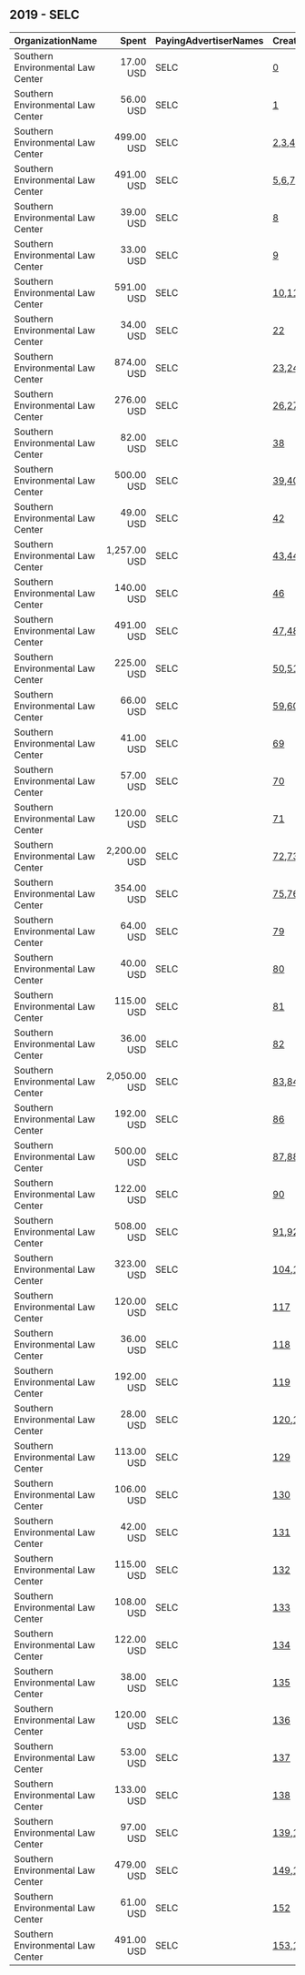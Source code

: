 ## 2019 - SELC 
|OrganizationName|Spent|PayingAdvertiserNames|CreativeUrls|Impressions|Genders|AgeBrackets|CountryCodes|BillingAddresses|CandidateBallotInformation|
|:---|---:|:---|:---|---:|:---|:---|:---|:---|:---|
|Southern Environmental Law Center|17.00 USD|SELC|[0](https://www.snap.com/political-ads/asset/785e6cd18487ecb81427a48d530790c701791ef9ed9ff4cd0e0b60a6fd71229d?mediaType=png)|5,417|||united states|US||
|Southern Environmental Law Center|56.00 USD|SELC|[1](https://www.snap.com/political-ads/asset/785e6cd18487ecb81427a48d530790c701791ef9ed9ff4cd0e0b60a6fd71229d?mediaType=png)|31,790|||united states|US||
|Southern Environmental Law Center|499.00 USD|SELC|[2](https://www.snap.com/political-ads/asset/27b47c14880c16d7620a45dd53111166d75a6156ca90dc3245203bafb206275a?mediaType=mp4),[3](https://www.snap.com/political-ads/asset/592d94a04d49224a716f415eb0f73b718ab5d0bc2828f4b44ba8efe5a9a6a3ad?mediaType=mp4),[4](https://www.snap.com/political-ads/asset/ef0d309e2a0511b1e77d5c88cb3414f01625aeba870db47c8e6739948ca6bbef?mediaType=mp4)|1,612,748|||united states|US||
|Southern Environmental Law Center|491.00 USD|SELC|[5](https://www.snap.com/political-ads/asset/8989b510bc53be408e25b3a053e98ed5a906cacc1a8470b928bf837213cb4f12?mediaType=mp4),[6](https://www.snap.com/political-ads/asset/6dc2c0773310637ae3c1298e2449b97fdefae542956038f70350d0211ce0be13?mediaType=mp4),[7](https://www.snap.com/political-ads/asset/0689aa429de473de509c0a0792ab054a303652e40db3556e06ed6c753883fecc?mediaType=mp4)|1,428,300|||united states|US||
|Southern Environmental Law Center|39.00 USD|SELC|[8](https://www.snap.com/political-ads/asset/100e2850567e443d72a3ee4f942e2f99595d6c30d2dbb38bf66430010f5d9603?mediaType=jpg)|12,517|||united states|US||
|Southern Environmental Law Center|33.00 USD|SELC|[9](https://www.snap.com/political-ads/asset/6dfa9898c36b8c1ca8e96dac2fe2dc6cec15a79883eecb7e4504283098e1ba4e?mediaType=jpg)|14,558|||united states|US||
|Southern Environmental Law Center|591.00 USD|SELC|[10](https://www.snap.com/political-ads/asset/90f07ea51bdec27d61c48c197cb4d11bfb03a974232bbba785eb94b4d69ac763?mediaType=mp4),[11](https://www.snap.com/political-ads/asset/d89ececb3501d8e16b37dcbd230a6de9b7ba4a9adf7ebc324c2b7466be58b004?mediaType=mp4),[12](https://www.snap.com/political-ads/asset/42e2c95d1be1ac50173212090725ed4dd1d14804d5507ceedfa54df8954201a5?mediaType=mp4),[13](https://www.snap.com/political-ads/asset/944dbcaa32ed1991c3848a624c19741ee137f16fbf9b740eab8a4b879eb2957c?mediaType=mp4),[14](https://www.snap.com/political-ads/asset/0ee8d57d16066f808fc22f8f3035bafc5793c0313a324c01d85823047204290e?mediaType=mp4),[15](https://www.snap.com/political-ads/asset/eed8b186a45442967b5f5085d8cef3f7a2e879c14e275d35b52d74c73d5ea975?mediaType=mp4),[16](https://www.snap.com/political-ads/asset/98bdc4e47765bc0e99d6f10914c611c8c9c35abd73d7549d189b4baf7fdd8382?mediaType=mp4),[17](https://www.snap.com/political-ads/asset/bf96362852216d0bfe2f9bfe2c80bc745fc22199b8810be4fd0a29dd6cc91727?mediaType=mp4),[18](https://www.snap.com/political-ads/asset/bc818f545cf0365bc12ea35bf5e450f53b2fa03ee718b3e0ec48fbf3e7163f0f?mediaType=mp4),[19](https://www.snap.com/political-ads/asset/a5bb6c0cc100aa35405b8dad63e008e62d27fd1cdbc51799d9c906579fe3e1a3?mediaType=mp4),[20](https://www.snap.com/political-ads/asset/f9d4883f8d95f48432af28854d174f5fe8fa9a99dacda8c5ae812677aa9becc5?mediaType=mp4),[21](https://www.snap.com/political-ads/asset/d9afbe1e9a26c076b53301f93d6a4d624b9e4e78e96aa953b72759a52df6a08b?mediaType=mp4)|1,084,258|||united states|US||
|Southern Environmental Law Center|34.00 USD|SELC|[22](https://www.snap.com/political-ads/asset/1aaed2599ab74056acb2063b87bfa322e3a8074e24631bcc07fc34bc4c625886?mediaType=png)|16,448|||united states|US||
|Southern Environmental Law Center|874.00 USD|SELC|[23](https://www.snap.com/political-ads/asset/4bc989cc1d091b1b89c93d935ebca688cbe584b20ae8a6f054bdbaa5787311fb?mediaType=mov),[24](https://www.snap.com/political-ads/asset/ac166f6da0b9a4bd495d3b936696c3b70ff9da6433bce8f834f1b85a80b0ada6?mediaType=mov),[25](https://www.snap.com/political-ads/asset/a2ca9b0ad4da72306df36999a11f702b24c0cfc1b6edac9ccfbfde2d1d2a187c?mediaType=mov)|1,391,670|||united states|US||
|Southern Environmental Law Center|276.00 USD|SELC|[26](https://www.snap.com/political-ads/asset/90f07ea51bdec27d61c48c197cb4d11bfb03a974232bbba785eb94b4d69ac763?mediaType=mp4),[27](https://www.snap.com/political-ads/asset/d89ececb3501d8e16b37dcbd230a6de9b7ba4a9adf7ebc324c2b7466be58b004?mediaType=mp4),[28](https://www.snap.com/political-ads/asset/42e2c95d1be1ac50173212090725ed4dd1d14804d5507ceedfa54df8954201a5?mediaType=mp4),[29](https://www.snap.com/political-ads/asset/944dbcaa32ed1991c3848a624c19741ee137f16fbf9b740eab8a4b879eb2957c?mediaType=mp4),[30](https://www.snap.com/political-ads/asset/0ee8d57d16066f808fc22f8f3035bafc5793c0313a324c01d85823047204290e?mediaType=mp4),[31](https://www.snap.com/political-ads/asset/eed8b186a45442967b5f5085d8cef3f7a2e879c14e275d35b52d74c73d5ea975?mediaType=mp4),[32](https://www.snap.com/political-ads/asset/98bdc4e47765bc0e99d6f10914c611c8c9c35abd73d7549d189b4baf7fdd8382?mediaType=mp4),[33](https://www.snap.com/political-ads/asset/bf96362852216d0bfe2f9bfe2c80bc745fc22199b8810be4fd0a29dd6cc91727?mediaType=mp4),[34](https://www.snap.com/political-ads/asset/bc818f545cf0365bc12ea35bf5e450f53b2fa03ee718b3e0ec48fbf3e7163f0f?mediaType=mp4),[35](https://www.snap.com/political-ads/asset/a5bb6c0cc100aa35405b8dad63e008e62d27fd1cdbc51799d9c906579fe3e1a3?mediaType=mp4),[36](https://www.snap.com/political-ads/asset/f9d4883f8d95f48432af28854d174f5fe8fa9a99dacda8c5ae812677aa9becc5?mediaType=mp4),[37](https://www.snap.com/political-ads/asset/d9afbe1e9a26c076b53301f93d6a4d624b9e4e78e96aa953b72759a52df6a08b?mediaType=mp4)|549,378|||united states|US||
|Southern Environmental Law Center|82.00 USD|SELC|[38](https://www.snap.com/political-ads/asset/1aaed2599ab74056acb2063b87bfa322e3a8074e24631bcc07fc34bc4c625886?mediaType=png)|66,915|||united states|US||
|Southern Environmental Law Center|500.00 USD|SELC|[39](https://www.snap.com/political-ads/asset/8989b510bc53be408e25b3a053e98ed5a906cacc1a8470b928bf837213cb4f12?mediaType=mp4),[40](https://www.snap.com/political-ads/asset/6dc2c0773310637ae3c1298e2449b97fdefae542956038f70350d0211ce0be13?mediaType=mp4),[41](https://www.snap.com/political-ads/asset/0689aa429de473de509c0a0792ab054a303652e40db3556e06ed6c753883fecc?mediaType=mp4)|1,615,504|||united states|US||
|Southern Environmental Law Center|49.00 USD|SELC|[42](https://www.snap.com/political-ads/asset/1dcf7237086141a7aa8270f63e7d6da6b693bbf9a98216933a0cdcec9ce0eab7?mediaType=jpg)|23,473|||united states|US||
|Southern Environmental Law Center|1,257.00 USD|SELC|[43](https://www.snap.com/political-ads/asset/4bc989cc1d091b1b89c93d935ebca688cbe584b20ae8a6f054bdbaa5787311fb?mediaType=mov),[44](https://www.snap.com/political-ads/asset/ac166f6da0b9a4bd495d3b936696c3b70ff9da6433bce8f834f1b85a80b0ada6?mediaType=mov),[45](https://www.snap.com/political-ads/asset/a2ca9b0ad4da72306df36999a11f702b24c0cfc1b6edac9ccfbfde2d1d2a187c?mediaType=mov)|1,986,233|||united states|US||
|Southern Environmental Law Center|140.00 USD|SELC|[46](https://www.snap.com/political-ads/asset/5aca953adc9666b3cc072973571f5b67c5a893fa27d7472c78b44b57f74b73b5?mediaType=jpg)|57,036|||united states|US||
|Southern Environmental Law Center|491.00 USD|SELC|[47](https://www.snap.com/political-ads/asset/835e5959cab7d3f4e1beebe5af348b8ba94486f397609521767d2387568dd67a?mediaType=mp4),[48](https://www.snap.com/political-ads/asset/ff09564bb3dc73664875040e02379c8f3dfe01f78a4d12c9f04799b6c3adc12b?mediaType=mp4),[49](https://www.snap.com/political-ads/asset/b8e908e54e4eaacf2087ee5aed2feacbed79adbcff27fe3e46d5f4f6552d4b0f?mediaType=mp4)|1,427,655|||united states|US||
|Southern Environmental Law Center|225.00 USD|SELC|[50](https://www.snap.com/political-ads/asset/8166762ca885d98904345459e6646d85ceb8af5f58a74fa5a33828123a29e073?mediaType=mp4),[51](https://www.snap.com/political-ads/asset/24e39384512cb23b374bb840fa3400c864fb58bf64cfd07d8ed19bcfc2496a28?mediaType=mp4),[52](https://www.snap.com/political-ads/asset/ac07e1962c47cd020caeed1b308aeb35ba3ca2c510768781016611ed1ddfa511?mediaType=mp4),[53](https://www.snap.com/political-ads/asset/4406c047b4bb4d3f08a865e8401111d32373a1c07af39f815f2e22114da37e7f?mediaType=mp4),[54](https://www.snap.com/political-ads/asset/1440cb16adedd63cb0ab03f3e662bd1b9b76dbc85538cb1bd706f95a30233205?mediaType=mp4),[55](https://www.snap.com/political-ads/asset/0d70cb614d3fef0e324a5fa5d506c10f09c793041c0196529ed4c2d0c97400af?mediaType=mp4),[56](https://www.snap.com/political-ads/asset/532514f55e557f9c7a0179bd02d1935f976fc7308b669cc008926b0b0869998b?mediaType=mp4),[57](https://www.snap.com/political-ads/asset/646808671751b91aeaa797f640446a15c3346aacf4c3dcabe7b413d3cc84c3c7?mediaType=mp4),[58](https://www.snap.com/political-ads/asset/107154fc61cb5a339a4a9a349238b123975dedd2bc8b5b021c33921b5d9eea90?mediaType=mp4)|361,594|||united states|US||
|Southern Environmental Law Center|66.00 USD|SELC|[59](https://www.snap.com/political-ads/asset/998faaba8467b01746c1bca0ed5c0dc823686c17815b18de50697f7042b8ad0b?mediaType=mp4),[60](https://www.snap.com/political-ads/asset/6ff4b51d90d6c64686f86e7137952cdaec787db01bb55603f57e6dafc4deeb36?mediaType=mp4),[61](https://www.snap.com/political-ads/asset/3973bcf266c90b5c133edf761ab6c554858ff388ab4d59aedef65708f70f0df8?mediaType=mp4),[62](https://www.snap.com/political-ads/asset/e5b7400fbcfc260051080b9c2e4b876947d1593fd71a6c3d0618334d36c4d89e?mediaType=mp4),[63](https://www.snap.com/political-ads/asset/8a91aa09dc2e656c5fa6a726d865d9f4286319f4f0d7bd3ee74d3eecc240f00f?mediaType=mp4),[64](https://www.snap.com/political-ads/asset/4f774676e6a381907ed4d35b1df0b1db8e73dc17de41d8bee5b23587dd6f5e6f?mediaType=mp4),[65](https://www.snap.com/political-ads/asset/5a421a78431f367bae164d4e0c898b479b4c1f1c421aa108baa009e5a6b3036c?mediaType=mp4),[66](https://www.snap.com/political-ads/asset/50f6a83324a138cd5d683fded1e3925cd8260f1fa7420cb8bc47ac05cb8f256a?mediaType=mp4),[67](https://www.snap.com/political-ads/asset/2c0a44435b5e736762870ba7d4d00ba2960aa8845eab9fb30610e73638cff9f9?mediaType=mp4),[68](https://www.snap.com/political-ads/asset/68e5fd2c74131e5599f513723195733363a0dedb7e0e00f5a6f519745d641114?mediaType=mp4)|105,615|||united states|US||
|Southern Environmental Law Center|41.00 USD|SELC|[69](https://www.snap.com/political-ads/asset/90bf8eb5de3f9e386e7388fd1bb289cbc8e4e7efd04f3429dc8c278844c48f61?mediaType=mp4)|13,540|||united states|US||
|Southern Environmental Law Center|57.00 USD|SELC|[70](https://www.snap.com/political-ads/asset/90bf8eb5de3f9e386e7388fd1bb289cbc8e4e7efd04f3429dc8c278844c48f61?mediaType=mp4)|28,452|||united states|US||
|Southern Environmental Law Center|120.00 USD|SELC|[71](https://www.snap.com/political-ads/asset/32e91c0dde696c22b0ee9a8b067eecad28d58a9dd5ec21c426ae2e541438f0f1?mediaType=jpg)|43,499|||united states|US||
|Southern Environmental Law Center|2,200.00 USD|SELC|[72](https://www.snap.com/political-ads/asset/0613eb69b2d729d309e3f4516439b330aa59ee902ce7707c40322175a5f664bc?mediaType=mp4),[73](https://www.snap.com/political-ads/asset/bdf066b7424201575c3592220c512258bd88e1f191805b7a8554a7948a5f809a?mediaType=mp4),[74](https://www.snap.com/political-ads/asset/ec7af4fddbfd3968334bea7180b1bfbbbaf340031c4aad1970d878c831f0a4eb?mediaType=mp4)|2,544,679|||united states|US||
|Southern Environmental Law Center|354.00 USD|SELC|[75](https://www.snap.com/political-ads/asset/07fcb01692f094d9a49cbc0ec3f5959d65cb7f20fb19e13c1b085544f4cabccf?mediaType=mp4),[76](https://www.snap.com/political-ads/asset/d243a4bbbbeb84f40bd57497a75cbb78ce5d2bf9dbe3248146214762ab3d6e91?mediaType=mp4),[77](https://www.snap.com/political-ads/asset/478d4e45c59ede108ae583ff7fb5c21a5612499315f5efefdf14df2029cd7386?mediaType=mp4),[78](https://www.snap.com/political-ads/asset/56fc01ef02211f25c0f1f84ede77c50a7ab38c3e2981d8b877073c9603dcd4ea?mediaType=mp4)|406,961|||united states|US||
|Southern Environmental Law Center|64.00 USD|SELC|[79](https://www.snap.com/political-ads/asset/4881957a04ef8c9c5bcafef7d92bc0bb4d5c9e0eb47ef9e1ffd89169a5346a8e?mediaType=mp4)|32,572|||united states|US||
|Southern Environmental Law Center|40.00 USD|SELC|[80](https://www.snap.com/political-ads/asset/d643cc6b648b4b5898a676b3bc4da1604282b5988a1938f373a6207008672e85?mediaType=jpg)|13,078|||united states|US||
|Southern Environmental Law Center|115.00 USD|SELC|[81](https://www.snap.com/political-ads/asset/32e91c0dde696c22b0ee9a8b067eecad28d58a9dd5ec21c426ae2e541438f0f1?mediaType=jpg)|44,376|||united states|US||
|Southern Environmental Law Center|36.00 USD|SELC|[82](https://www.snap.com/political-ads/asset/d643cc6b648b4b5898a676b3bc4da1604282b5988a1938f373a6207008672e85?mediaType=jpg)|16,365|||united states|US||
|Southern Environmental Law Center|2,050.00 USD|SELC|[83](https://www.snap.com/political-ads/asset/0613eb69b2d729d309e3f4516439b330aa59ee902ce7707c40322175a5f664bc?mediaType=mp4),[84](https://www.snap.com/political-ads/asset/bdf066b7424201575c3592220c512258bd88e1f191805b7a8554a7948a5f809a?mediaType=mp4),[85](https://www.snap.com/political-ads/asset/ec7af4fddbfd3968334bea7180b1bfbbbaf340031c4aad1970d878c831f0a4eb?mediaType=mp4)|2,415,948|||united states|US||
|Southern Environmental Law Center|192.00 USD|SELC|[86](https://www.snap.com/political-ads/asset/4881957a04ef8c9c5bcafef7d92bc0bb4d5c9e0eb47ef9e1ffd89169a5346a8e?mediaType=mp4)|97,597|||united states|US||
|Southern Environmental Law Center|500.00 USD|SELC|[87](https://www.snap.com/political-ads/asset/835e5959cab7d3f4e1beebe5af348b8ba94486f397609521767d2387568dd67a?mediaType=mp4),[88](https://www.snap.com/political-ads/asset/ff09564bb3dc73664875040e02379c8f3dfe01f78a4d12c9f04799b6c3adc12b?mediaType=mp4),[89](https://www.snap.com/political-ads/asset/b8e908e54e4eaacf2087ee5aed2feacbed79adbcff27fe3e46d5f4f6552d4b0f?mediaType=mp4)|1,615,044|||united states|US||
|Southern Environmental Law Center|122.00 USD|SELC|[90](https://www.snap.com/political-ads/asset/9302928a3eedf4d2ee01d5879a8243bc1ccf297403f4ba6fb341ba36440cd961?mediaType=jpg)|47,859|||united states|US||
|Southern Environmental Law Center|508.00 USD|SELC|[91](https://www.snap.com/political-ads/asset/352198a07be19933e10ed1eb1ea55a54c3f9d49ac5b81c6bf2813a6d8bb687e4?mediaType=mp4),[92](https://www.snap.com/political-ads/asset/7bd70bd3d6fdb83d9955ac9f2defa9115e947eee604f7be907091326b762954c?mediaType=mp4),[93](https://www.snap.com/political-ads/asset/a687fe2f9b9635f18a6206c78f8cd0efb523c9b280e1d3fac18b879b5983e3d9?mediaType=mp4),[94](https://www.snap.com/political-ads/asset/7cd0823d217c32b200704174dfc4289b237f7d0c10aabb3f3a41f5dda4aa9ba1?mediaType=mp4),[95](https://www.snap.com/political-ads/asset/55c2718d209949089407d5cf40a565d20ca93830df03bfc3f410a4bd35c862bb?mediaType=mp4),[96](https://www.snap.com/political-ads/asset/021709d3eb8e70def8763db6eff925a9519d221db93a0fca670e137b6c0f8137?mediaType=mp4),[97](https://www.snap.com/political-ads/asset/9b51ac7a52c0bf70137dae82d28184ea3158d1cc019c0765219ce2669f6872ce?mediaType=mp4),[98](https://www.snap.com/political-ads/asset/db453fd408bb783a2f63dab1d3c2a30ae90e02c9b7782bb8e35e2cf9e786bc89?mediaType=mp4),[99](https://www.snap.com/political-ads/asset/363c3ac069449a3aaa33b1dc1d539d71a7b35bf6c30f697c3115789e5998dddc?mediaType=mp4),[100](https://www.snap.com/political-ads/asset/867cd5e4f86e57a9622492241b4adeee804cecf3e52da42e4931c233063e0809?mediaType=mp4),[101](https://www.snap.com/political-ads/asset/0adaf4e2246b836a15c3a597bac9c4dc20bcd64fb95d64aace87a9a8f87e64bb?mediaType=mp4),[102](https://www.snap.com/political-ads/asset/c9b6c4d866ac4da6be2add0f780b110bd686d12c1619a7b877c5a2389e85d6de?mediaType=mp4),[103](https://www.snap.com/political-ads/asset/6250c3fd23970e86ce0a450d4b917a63c22c25c6ad29b44745b5e57446c47528?mediaType=mp4)|951,121|||united states|US||
|Southern Environmental Law Center|323.00 USD|SELC|[104](https://www.snap.com/political-ads/asset/352198a07be19933e10ed1eb1ea55a54c3f9d49ac5b81c6bf2813a6d8bb687e4?mediaType=mp4),[105](https://www.snap.com/political-ads/asset/7bd70bd3d6fdb83d9955ac9f2defa9115e947eee604f7be907091326b762954c?mediaType=mp4),[106](https://www.snap.com/political-ads/asset/a687fe2f9b9635f18a6206c78f8cd0efb523c9b280e1d3fac18b879b5983e3d9?mediaType=mp4),[107](https://www.snap.com/political-ads/asset/7cd0823d217c32b200704174dfc4289b237f7d0c10aabb3f3a41f5dda4aa9ba1?mediaType=mp4),[108](https://www.snap.com/political-ads/asset/55c2718d209949089407d5cf40a565d20ca93830df03bfc3f410a4bd35c862bb?mediaType=mp4),[109](https://www.snap.com/political-ads/asset/021709d3eb8e70def8763db6eff925a9519d221db93a0fca670e137b6c0f8137?mediaType=mp4),[110](https://www.snap.com/political-ads/asset/9b51ac7a52c0bf70137dae82d28184ea3158d1cc019c0765219ce2669f6872ce?mediaType=mp4),[111](https://www.snap.com/political-ads/asset/db453fd408bb783a2f63dab1d3c2a30ae90e02c9b7782bb8e35e2cf9e786bc89?mediaType=mp4),[112](https://www.snap.com/political-ads/asset/363c3ac069449a3aaa33b1dc1d539d71a7b35bf6c30f697c3115789e5998dddc?mediaType=mp4),[113](https://www.snap.com/political-ads/asset/867cd5e4f86e57a9622492241b4adeee804cecf3e52da42e4931c233063e0809?mediaType=mp4),[114](https://www.snap.com/political-ads/asset/0adaf4e2246b836a15c3a597bac9c4dc20bcd64fb95d64aace87a9a8f87e64bb?mediaType=mp4),[115](https://www.snap.com/political-ads/asset/c9b6c4d866ac4da6be2add0f780b110bd686d12c1619a7b877c5a2389e85d6de?mediaType=mp4),[116](https://www.snap.com/political-ads/asset/6250c3fd23970e86ce0a450d4b917a63c22c25c6ad29b44745b5e57446c47528?mediaType=mp4)|631,129|||united states|US||
|Southern Environmental Law Center|120.00 USD|SELC|[117](https://www.snap.com/political-ads/asset/b37340bf4e9714c4228e61052784f56ba126b07bbbacb9888e1d74f9781b2214?mediaType=jpg)|44,138|||united states|US||
|Southern Environmental Law Center|36.00 USD|SELC|[118](https://www.snap.com/political-ads/asset/100e2850567e443d72a3ee4f942e2f99595d6c30d2dbb38bf66430010f5d9603?mediaType=jpg)|15,914|||united states|US||
|Southern Environmental Law Center|192.00 USD|SELC|[119](https://www.snap.com/political-ads/asset/4881957a04ef8c9c5bcafef7d92bc0bb4d5c9e0eb47ef9e1ffd89169a5346a8e?mediaType=mp4)|95,028|||united states|US||
|Southern Environmental Law Center|28.00 USD|SELC|[120](https://www.snap.com/political-ads/asset/8166762ca885d98904345459e6646d85ceb8af5f58a74fa5a33828123a29e073?mediaType=mp4),[121](https://www.snap.com/political-ads/asset/24e39384512cb23b374bb840fa3400c864fb58bf64cfd07d8ed19bcfc2496a28?mediaType=mp4),[122](https://www.snap.com/political-ads/asset/ac07e1962c47cd020caeed1b308aeb35ba3ca2c510768781016611ed1ddfa511?mediaType=mp4),[123](https://www.snap.com/political-ads/asset/4406c047b4bb4d3f08a865e8401111d32373a1c07af39f815f2e22114da37e7f?mediaType=mp4),[124](https://www.snap.com/political-ads/asset/1440cb16adedd63cb0ab03f3e662bd1b9b76dbc85538cb1bd706f95a30233205?mediaType=mp4),[125](https://www.snap.com/political-ads/asset/0d70cb614d3fef0e324a5fa5d506c10f09c793041c0196529ed4c2d0c97400af?mediaType=mp4),[126](https://www.snap.com/political-ads/asset/532514f55e557f9c7a0179bd02d1935f976fc7308b669cc008926b0b0869998b?mediaType=mp4),[127](https://www.snap.com/political-ads/asset/646808671751b91aeaa797f640446a15c3346aacf4c3dcabe7b413d3cc84c3c7?mediaType=mp4),[128](https://www.snap.com/political-ads/asset/107154fc61cb5a339a4a9a349238b123975dedd2bc8b5b021c33921b5d9eea90?mediaType=mp4)|44,452|||united states|US||
|Southern Environmental Law Center|113.00 USD|SELC|[129](https://www.snap.com/political-ads/asset/b37340bf4e9714c4228e61052784f56ba126b07bbbacb9888e1d74f9781b2214?mediaType=jpg)|43,841|||united states|US||
|Southern Environmental Law Center|106.00 USD|SELC|[130](https://www.snap.com/political-ads/asset/4881957a04ef8c9c5bcafef7d92bc0bb4d5c9e0eb47ef9e1ffd89169a5346a8e?mediaType=mp4)|45,750|||united states|US||
|Southern Environmental Law Center|42.00 USD|SELC|[131](https://www.snap.com/political-ads/asset/1dcf7237086141a7aa8270f63e7d6da6b693bbf9a98216933a0cdcec9ce0eab7?mediaType=jpg)|13,531|||united states|US||
|Southern Environmental Law Center|115.00 USD|SELC|[132](https://www.snap.com/political-ads/asset/a566386c1f5a5c97e51ae188eba4bd55b99a9ba298bfbd9d572c225e29401906?mediaType=jpg)|44,633|||united states|US||
|Southern Environmental Law Center|108.00 USD|SELC|[133](https://www.snap.com/political-ads/asset/0c2bdc46c8d11a7c9c82ee12c48d3bd5463be3cecbbaa03f286e918ea91d8a40?mediaType=png)|71,411|||united states|US||
|Southern Environmental Law Center|122.00 USD|SELC|[134](https://www.snap.com/political-ads/asset/9302928a3eedf4d2ee01d5879a8243bc1ccf297403f4ba6fb341ba36440cd961?mediaType=jpg)|44,359|||united states|US||
|Southern Environmental Law Center|38.00 USD|SELC|[135](https://www.snap.com/political-ads/asset/6dfa9898c36b8c1ca8e96dac2fe2dc6cec15a79883eecb7e4504283098e1ba4e?mediaType=jpg)|12,434|||united states|US||
|Southern Environmental Law Center|120.00 USD|SELC|[136](https://www.snap.com/political-ads/asset/a566386c1f5a5c97e51ae188eba4bd55b99a9ba298bfbd9d572c225e29401906?mediaType=jpg)|43,629|||united states|US||
|Southern Environmental Law Center|53.00 USD|SELC|[137](https://www.snap.com/political-ads/asset/0c2bdc46c8d11a7c9c82ee12c48d3bd5463be3cecbbaa03f286e918ea91d8a40?mediaType=png)|29,865|||united states|US||
|Southern Environmental Law Center|133.00 USD|SELC|[138](https://www.snap.com/political-ads/asset/5aca953adc9666b3cc072973571f5b67c5a893fa27d7472c78b44b57f74b73b5?mediaType=jpg)|49,075|||united states|US||
|Southern Environmental Law Center|97.00 USD|SELC|[139](https://www.snap.com/political-ads/asset/998faaba8467b01746c1bca0ed5c0dc823686c17815b18de50697f7042b8ad0b?mediaType=mp4),[140](https://www.snap.com/political-ads/asset/6ff4b51d90d6c64686f86e7137952cdaec787db01bb55603f57e6dafc4deeb36?mediaType=mp4),[141](https://www.snap.com/political-ads/asset/3973bcf266c90b5c133edf761ab6c554858ff388ab4d59aedef65708f70f0df8?mediaType=mp4),[142](https://www.snap.com/political-ads/asset/e5b7400fbcfc260051080b9c2e4b876947d1593fd71a6c3d0618334d36c4d89e?mediaType=mp4),[143](https://www.snap.com/political-ads/asset/8a91aa09dc2e656c5fa6a726d865d9f4286319f4f0d7bd3ee74d3eecc240f00f?mediaType=mp4),[144](https://www.snap.com/political-ads/asset/4f774676e6a381907ed4d35b1df0b1db8e73dc17de41d8bee5b23587dd6f5e6f?mediaType=mp4),[145](https://www.snap.com/political-ads/asset/5a421a78431f367bae164d4e0c898b479b4c1f1c421aa108baa009e5a6b3036c?mediaType=mp4),[146](https://www.snap.com/political-ads/asset/50f6a83324a138cd5d683fded1e3925cd8260f1fa7420cb8bc47ac05cb8f256a?mediaType=mp4),[147](https://www.snap.com/political-ads/asset/2c0a44435b5e736762870ba7d4d00ba2960aa8845eab9fb30610e73638cff9f9?mediaType=mp4),[148](https://www.snap.com/political-ads/asset/68e5fd2c74131e5599f513723195733363a0dedb7e0e00f5a6f519745d641114?mediaType=mp4)|155,820|||united states|US||
|Southern Environmental Law Center|479.00 USD|SELC|[149](https://www.snap.com/political-ads/asset/c1530241632f4b3f1d437ae8eed8773bb3d90eaf48d1837d827d9577b7b546d6?mediaType=mp4),[150](https://www.snap.com/political-ads/asset/771a343d93ed4d4001c2e8a8237467d54ba4446d3407d39f8f0313225c357611?mediaType=mp4),[151](https://www.snap.com/political-ads/asset/791d8e3d18c826c51465f6bbf021f29affc1b27315eb06c03f46a8e50314349e?mediaType=mp4)|508,470|||united states|US||
|Southern Environmental Law Center|61.00 USD|SELC|[152](https://www.snap.com/political-ads/asset/4881957a04ef8c9c5bcafef7d92bc0bb4d5c9e0eb47ef9e1ffd89169a5346a8e?mediaType=mp4)|31,648|||united states|US||
|Southern Environmental Law Center|491.00 USD|SELC|[153](https://www.snap.com/political-ads/asset/27b47c14880c16d7620a45dd53111166d75a6156ca90dc3245203bafb206275a?mediaType=mp4),[154](https://www.snap.com/political-ads/asset/592d94a04d49224a716f415eb0f73b718ab5d0bc2828f4b44ba8efe5a9a6a3ad?mediaType=mp4),[155](https://www.snap.com/political-ads/asset/ef0d309e2a0511b1e77d5c88cb3414f01625aeba870db47c8e6739948ca6bbef?mediaType=mp4)|1,427,455|||united states|US||
